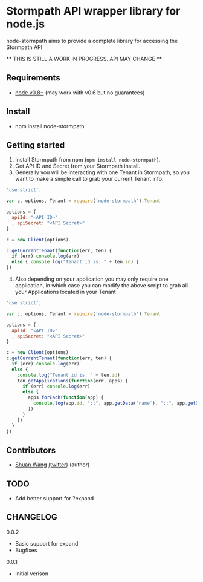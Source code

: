 Stormpath API wrapper library for node.js
=========================================
node-stormpath aims to provide a complete library for accessing the Stormpath API

** THIS IS STILL A WORK IN PROGRESS. API MAY CHANGE **

## Requirements

- [node v0.8+](http://nodejs.org/) (may work with v0.6 but no guarantees)

## Install

- npm install node-stormpath

## Getting started

1. Install Stormpath from npm (`npm install node-stormpath`).
2. Get API ID and Secret from your Stormpath install.
3. Generally you will be interacting with one Tenant in Stormpath, so you want to make a simple call to grab your current Tenant info.

```javascript
'use strict';

var c, options, Tenant = require('node-stormpath').Tenant

options = {
  apiId: "<API ID>"
  , apiSecret: "<API Secret>"
}

c = new Client(options)

c.getCurrentTenant(function(err, ten) {
  if (err) console.log(err)
  else { console.log("Tenant id is: " + ten.id) }
})
```

4. Also depending on your application you may only require one application, in which case you can modify the above script to grab all your Applications located in your Tenant

```javascript
'use strict';

var c, options, Tenant = require('node-stormpath').Tenant

options = {
  apiId: "<API ID>"
  , apiSecret: "<API Secret>"
}

c = new Client(options)
c.getCurrentTenant(function(err, ten) {
  if (err) console.log(err)
  else { 
    console.log("Tenant id is: " + ten.id)
    ten.getApplications(function(err, apps) {
      if (err) console.log(err)
      else {
        apps.forEach(function(app) {
          console.log(app.id, "::", app.getData('name'), "::", app.getData('href'), "::", app.getData('status'))
        })
      }
    })
  }
})
```

## Contributors

- [Shuan Wang](https://github.com/swang) [(twitter)](https://twitter.com/swang) (author)

## TODO

- Add better support for ?expand

## CHANGELOG

0.0.2
- Basic support for expand
- Bugfixes

0.0.1
- Initial verison